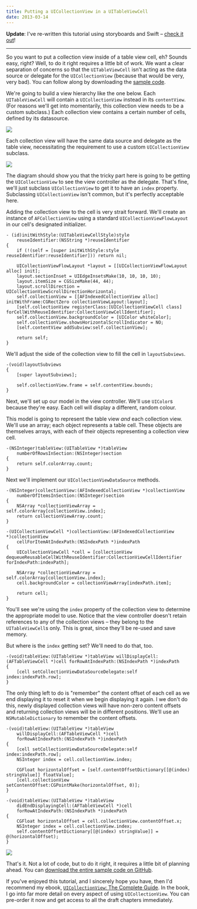```yaml
---
title: Putting a UICollectionView in a UITableViewCell
date: 2013-03-14
---
```


**Update**: I've re-written this tutorial using storyboards and Swift – [check it out](/blog/putting-a-uicollectionview-in-a-uitableviewcell-in-swift/)!

---

So you want to put a collection view inside of a table view cell, eh? Sounds easy, right? Well, to do it right requires a little bit of work. We want a clear separation of concerns so that the `UITableViewCell` isn't acting as the data source or delegate for the `UICollectionView` (because that would be very, very bad). You can follow along by downloading the [sample code](https://github.com/AshFurrow/AFTabledCollectionView).

We're going to build a view hierarchy like the one below. Each `UITableViewCell` will contain a `UICollectionView` instead in its `contentView`. (For reasons we'll get into momentarily, this collection view needs to be a custom subclass.) Each collection view contains a certain number of cells, defined by its datasource.

![](AFE11F3C86B04CDF9EDB1F080C6668EB.png)

Each collection view will have the same data source and delegate as the table view, necessitating the requirement to use a custom `UICollectionView` subclass.

![](E26436B73EEE4D06A38646AEDAFC9692.png)

The diagram should show you that the tricky part here is going to be getting the `UICollectionView` to see the view controller as the delegate. That's fine, we'll just subclass `UICollectionView` to get it to have an `index` property. Subclassing `UICollectionView` isn't common, but it's perfectly acceptable here.

Adding the collection view to the cell is very strait forward. We'll create an instance of `AFCollectionView` using a standard `UICollectionViewFlowLayout` in our cell's designated initializer.

<Wide>

```objc
- (id)initWithStyle:(UITableViewCellStyle)style
    reuseIdentifier:(NSString *)reuseIdentifier
{
    if (!(self = [super initWithStyle:style reuseIdentifier:reuseIdentifier])) return nil;

    UICollectionViewFlowLayout *layout = [[UICollectionViewFlowLayout alloc] init];
    layout.sectionInset = UIEdgeInsetsMake(10, 10, 10, 10);
    layout.itemSize = CGSizeMake(44, 44);
    layout.scrollDirection = UICollectionViewScrollDirectionHorizontal;
    self.collectionView = [[AFIndexedCollectionView alloc] initWithFrame:CGRectZero collectionViewLayout:layout];
    [self.collectionView registerClass:[UICollectionViewCell class] forCellWithReuseIdentifier:CollectionViewCellIdentifier];
    self.collectionView.backgroundColor = [UIColor whiteColor];
    self.collectionView.showsHorizontalScrollIndicator = NO;
    [self.contentView addSubview:self.collectionView];

    return self;
}
```

</Wide>

We'll adjust the side of the collection view to fill the cell in `layoutSubviews`.

<Wide>

```objc
-(void)layoutSubviews
{
    [super layoutSubviews];

    self.collectionView.frame = self.contentView.bounds;
}
```

</Wide>

Next, we'll set up our model in the view controller. We'll use `UIColor`s because they're easy. Each cell will display a different, random colour.

This model is going to represent the table view _and_ each collection view. We'll use an array; each object represents a table cell. These objects are themselves arrays, with each of their objects representing a collection view cell.

<Wide>

```objc
-(NSInteger)tableView:(UITableView *)tableView
    numberOfRowsInSection:(NSInteger)section
{
    return self.colorArray.count;
}
```

</Wide>

Next we'll implement our `UICollectionViewDataSource` methods.

<Wide>

```objc
-(NSInteger)collectionView:(AFIndexedCollectionView *)collectionView
    numberOfItemsInSection:(NSInteger)section
{
    NSArray *collectionViewArray = self.colorArray[collectionView.index];
    return collectionViewArray.count;
}

-(UICollectionViewCell *)collectionView:(AFIndexedCollectionView *)collectionView
    cellForItemAtIndexPath:(NSIndexPath *)indexPath
{
    UICollectionViewCell *cell = [collectionView dequeueReusableCellWithReuseIdentifier:CollectionViewCellIdentifier forIndexPath:indexPath];

    NSArray *collectionViewArray = self.colorArray[collectionView.index];
    cell.backgroundColor = collectionViewArray[indexPath.item];

    return cell;
}
```

</Wide>

You'll see we're using the `index` property of the collection view to determine the appropriate model to use. Notice that the view controller doesn't retain references to any of the collection views – they belong to the `UITableViewCell`s only. This is great, since they'll be re-used and save memory.

But where is the `index` getting set? We'll need to do that, too.

<Wide>

```objc
-(void)tableView:(UITableView *)tableView willDisplayCell:(AFTableViewCell *)cell forRowAtIndexPath:(NSIndexPath *)indexPath
{
    [cell setCollectionViewDataSourceDelegate:self index:indexPath.row];
}
```

</Wide>

The only thing left to do is "remember" the content offset of each cell as we end displaying it to reset it when we begin displaying it again. I we don't do this, newly displayed collection views will have non-zero content offsets and returning collection views will be in different positions. We'll use an `NSMutableDictionary` to remember the content offsets.

<Wide>

```objc
-(void)tableView:(UITableView *)tableView
    willDisplayCell:(AFTableViewCell *)cell
    forRowAtIndexPath:(NSIndexPath *)indexPath
{
    [cell setCollectionViewDataSourceDelegate:self index:indexPath.row];
    NSInteger index = cell.collectionView.index;

    CGFloat horizontalOffset = [self.contentOffsetDictionary[[@(index) stringValue]] floatValue];
    [cell.collectionView setContentOffset:CGPointMake(horizontalOffset, 0)];
}

-(void)tableView:(UITableView *)tableView
    didEndDisplayingCell:(AFTableViewCell *)cell
    forRowAtIndexPath:(NSIndexPath *)indexPath
{
    CGFloat horizontalOffset = cell.collectionView.contentOffset.x;
    NSInteger index = cell.collectionView.index;
    self.contentOffsetDictionary[[@(index) stringValue]] = @(horizontalOffset);
}
```

</Wide>

![](1DA58865F87F4E9696A16088F491E04D.png)

That's it. Not a lot of code, but to do it right, it requires a little bit of planning ahead. You can [download the entire sample code on GitHub](https://github.com/AshFurrow/AFTabledCollectionView).

If you've enjoyed this tutorial, and I sincerely hope you have, then I'd recommend my ebook, [`UICollectionView`: The Complete Guide](http://click.linksynergy.com/fs-bin/click?id=3JVIZPzOhac&subid=&offerid=145238.1&type=10&tmpid=3559&RD_PARM1=http%253A%252F%252Fwww.informit.com%252Fstore%252Fios-uicollectionview-the-complete-guide-9780133410945). In the book, I go into far more detail on every aspect of using `UICollectionView`. You can pre-order it now and get access to all the draft chapters immediately.
